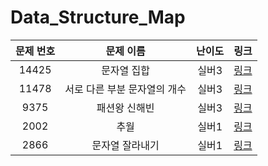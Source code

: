 # Data_Structure_Map



|문제 번호|문제 이름|난이도|링크|
|:---:|:---:|:---:|:---:|
|14425|문자열 집합|실버3|[링크](https://github.com/Ian0121/baekjoon/blob/main/solution/Data_Structure_Map_Set/14425.cpp)|
|11478|서로 다른 부분 문자열의 개수|실버3|[링크](https://github.com/Ian0121/baekjoon/blob/main/solution/Data_Structure_Map_Set/11478.cpp)|
|9375|패션왕 신해빈|실버3|[링크](https://github.com/Ian0121/baekjoon/blob/main/solution/Data_Structure_Map_Set/9375.cpp)|
|2002|추월|실버1|[링크](https://github.com/Ian0121/baekjoon/blob/main/solution/Data_Structure_Map_Set/2002.cpp)|
|2866|문자열 잘라내기|실버1|[링크](https://github.com/Ian0121/baekjoon/blob/main/solution/Data_Structure_Map_Set/2866.cpp)|
